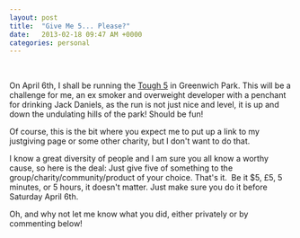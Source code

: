 ```yaml
---
layout: post
title:  "Give Me 5... Please?"
date:   2013-02-18 09:47 AM +0000
categories: personal
---
```

<p> </p>
<p>On April 6th, I shall be running the <a href="http://www.thefixevents.com/content/the-tough5-10-15-greenwich-park-2013" target="_blank">Tough 5</a> in Greenwich Park. This will be a challenge for me, an ex smoker and overweight developer with a penchant for drinking Jack Daniels, as the run is not just nice and level, it is up and down the undulating hills of the park! Should be fun! </p>
<p>Of course, this is the bit where you expect me to put up a link to my justgiving page or some other charity, but I don't want to do that.</p>
<p>I know a great diversity of people and I am sure you all know a worthy cause, so here is the deal: Just give five of something to the group/charity/community/product of your choice. That's it.  Be it $5, £5, 5 minutes, or 5 hours, it doesn't matter. Just make sure you do it before Saturday April 6th.</p>
<p>Oh, and why not let me know what you did, either privately or by commenting below! </p>
<p> </p>